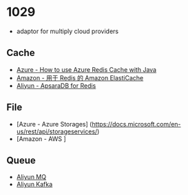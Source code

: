 # 1029

* adaptor for multiply cloud providers 

## Cache

* [Azure - How to use Azure Redis Cache with Java](https://docs.microsoft.com/en-us/azure/redis-cache/cache-java-get-started)
* [Amazon - 用于 Redis 的 Amazon ElastiCache](https://docs.aws.amazon.com/zh_cn/AmazonElastiCache/latest/red-ug/GettingStarted.ConnectToCacheNode.html)
* [Aliyun - ApsaraDB for Redis](https://www.alibabacloud.com/product/apsaradb-for-redis)

## File

* [Azure - Azure Storages] (https://docs.microsoft.com/en-us/rest/api/storageservices/)
* [Amazon - AWS ]


## Queue

* [Aliyun MQ](https://www.aliyun.com/product/ons?spm=5176.8142029.735711.173.58a46d3em3mQzz)
* [Aliyun Kafka](https://www.aliyun.com/product/kafka?spm=5176.8142029.735711.174.58a46d3em3mQzz)